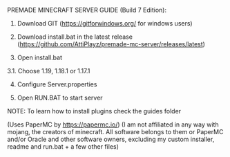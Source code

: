 PREMADE MINECRAFT SERVER GUIDE (Build 7 Edition):


1. Download GIT (https://gitforwindows.org/ for windows users)

2. Download install.bat in the latest release (https://github.com/AttiPlayz/premade-mc-server/releases/latest)

3. Open install.bat

3.1. Choose 1.19, 1.18.1 or 1.17.1 

4. Configure Server.properties

5. Open RUN.BAT to start server



NOTE: To learn how to install plugins check the guides folder

(Uses PaperMC by https://papermc.io/)
(I am not affiliated in any way with mojang, the creators of minecraft. All software belongs to them or PaperMC and/or Oracle and other software owners, excluding my custom installer, readme and run.bat + a few other files)
